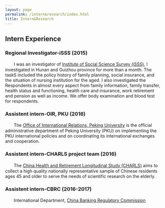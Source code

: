 ```yaml
---
layout: page
permalink: /intern&research/index.html
title: Intern&Research
---
```

## Intern Experience

### Regional Investigator-iSSS (2015)   
　　I was an investigator of [Institute of Social Science Survey (iSSS)], I investigated in Hunan and Guizhou province for more than a month. The taskS included the policy history of family planning, social insurance, and the situation of nursing institution for the aged. I also investigated the Respondents in almost every aspect from family information, family transfer, health status and functioning, health care and insurance, work retirement and pension as well as income. We offer body examination and blood test for respondents. 

### Assistent intern-OIR, PKU (2016)
　　The [Office of International Relations, Peking University] is the official administrative department of Peking University (PKU) on implementing the PKU international policies and on coordinating its international exchanges and cooperation.

### Assistent intern-CHARLS project team (2016)
　　The [China Health and Retirement Longitudinal Study (CHARLS)] aims to collect a high quality nationally representative sample of Chinese residents ages 45 and older to serve the needs of scientific research on the elderly. 

### Assistent intern-CBRC (2016-2017)
　　International Department, [China Banking Regulatory Commission]



[China Health and Retirement Longitudinal Study (CHARLS)]:http://charls.pku.edu.cn
[Office of International Relations, Peking University]:http://www.oir.pku.edu.cn/
[China Banking Regulatory Commission]:http://www.cbrc.gov.cn
[Institute of Social Science Survey (iSSS)]:http://www.isss.edu.cn/
